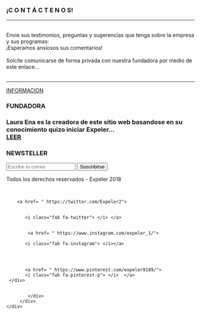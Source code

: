 <script defer src="https://use.fontawesome.com/releases/v5.0.13/js/all.js" integrity="sha384-xymdQtn1n3lH2wcu0qhcdaOpQwyoarkgLVxC/wZ5q7h9gHtxICrpcaSUfygqZGOe" crossorigin="anonymous"></script>

<link rel= "stylesheet" href ="https://github.com/ximenar/repositorio1/blob/master/footer">


<div class= "info-container">
<div class="info-main">


 <h3> ¡C O N T Á C T E N O S! </h3>
 
<p> 


 <hr>
 
   <br>
Envie sus testimonios, preguntas  y sugerencias que tenga sobre la empresa y sus programas: <br>
¡Esperamos ansiosos sus comentarios!

<br>

 <br>
 Solcite comunicarse de forma privada con nuestra fundadora por medio de este enlace...
 <br>
  <br>

<hr>

 
</p>
       <a href= "https://expelerpiloto.blogspot.com/p/contacto.html " > INFORMACION </a>
	   
	   
</div>
</div>

<div class="Piepage"> 
<div class="footer-container">
   <div class="footer-main">
   <div class= "footer-columna">
    <h3> FUNDADORA  <h3>
	<p> Laura Ena es la creadora de este sitio web basandose en su conocimiento quizo iniciar Expeler...
 <br> <a href= "#" > LEER </a>
	</p>
	</div> 

   <div class= "footer-columna">
           <h3> NEWSTELLER </h3>
<Input type="email" placeholder ="Escribe tu correo">
<input type= "submit"   value= "Suscribirse" >

</div>



   


</div>
</div>



<div class="footer-pie">
   <div class="main-pie">
     <div class="footer-copy">
 
 <p class = "parrafo2">
<i class="far fa-copyright">  </i>  
     Todos los derechos reservados - Expeler 2018 </p>

<br> 

<div class = "footer-redes">
          <a href= "https://www.facebook.com/Expeler-486880365059712/"> <i class="fab fa-facebook-f" > </i> </a>
		 
		   
		   
        <a href= " https://twitter.com/Expeler2">

		
           <i class="fab fa-twitter"> </i> </a>

		   
		    <a href= " https://www.instagram.com/expeler_1/">

		   <i class="fab fa-instagram"> </i></a>
		   
		   
		   
		   
		   <a href= " https://www.pinterest.com/expeler9189/">
		   <i class="fab fa-pinterest-p"> </i>  </a>
	 </div>
	 
	 
            </div>
         </div>
    </div>



</div>
